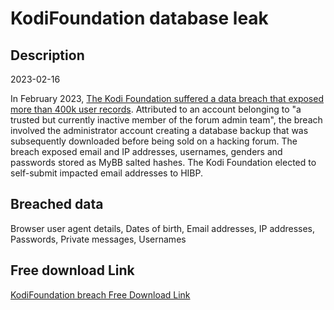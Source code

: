 # KodiFoundation database leak

## Description

2023-02-16

In February 2023, <a href="https://www.bleepingcomputer.com/news/security/kodi-discloses-data-breach-after-forum-database-for-sale-online/" target="_blank" rel="noopener">The Kodi Foundation suffered a data breach that exposed more than 400k user records</a>. Attributed to an account belonging to &quot;a trusted but currently inactive member of the forum admin team&quot;, the breach involved the administrator account creating a database backup that was subsequently downloaded before being sold on a hacking forum. The breach exposed email and IP addresses, usernames, genders and passwords stored as MyBB salted hashes. The Kodi Foundation elected to self-submit impacted email addresses to HIBP.

## Breached data

Browser user agent details, Dates of birth, Email addresses, IP addresses, Passwords, Private messages, Usernames

## Free download Link

[KodiFoundation breach Free Download Link](https://link-to.net/1229997/379.4957721710026/dynamic/?r=aHR0cHM6Ly93d3cubWVkaWFmaXJlLmNvbS92aWV3L2ZUVEFyTExKdjlNV3R5ZC9rb2RpLnR2L2ZpbGU=)